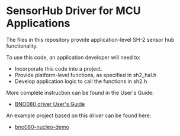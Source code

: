# SensorHub Driver for MCU Applications

The files in this repository provide application-level SH-2 sensor hub functionality.

To use this code, an application developer will need to:
* Incorporate this code into a project.
* Provide platform-level functions, as specified in sh2_hal.h
* Develop application logic to call the functions in sh2.h

More complete instruction can be found in the User's Guide:
* [BNO080 driver User's Guide](UserGuide.pdf)

An example project based on this driver can be found here:
* [bno080-nucleo-demo](https://github.com/hcrest/bno080-nucleo-demo)


